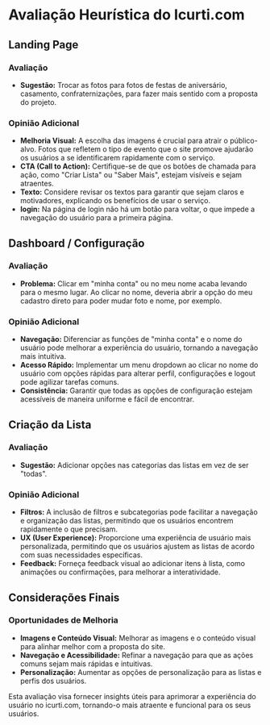 # Avaliação Heurística do Icurti.com

## Landing Page

### Avaliação
- **Sugestão:** Trocar as fotos para fotos de festas de aniversário, casamento, confraternizações, para fazer mais sentido com a proposta do projeto.

### Opinião Adicional
- **Melhoria Visual:** A escolha das imagens é crucial para atrair o público-alvo. Fotos que refletem o tipo de evento que o site promove ajudarão os usuários a se identificarem rapidamente com o serviço.
- **CTA (Call to Action):** Certifique-se de que os botões de chamada para ação, como "Criar Lista" ou "Saber Mais", estejam visíveis e sejam atraentes.
- **Texto:** Considere revisar os textos para garantir que sejam claros e motivadores, explicando os benefícios de usar o serviço.
- **login:** Na página de login não há um botão para voltar, o que impede a navegação do usuário para a primeira página.
## Dashboard / Configuração

### Avaliação
- **Problema:** Clicar em "minha conta" ou no meu nome acaba levando para o mesmo lugar. Ao clicar no nome, deveria abrir a opção do meu cadastro direto para poder mudar foto e nome, por exemplo.

### Opinião Adicional
- **Navegação:** Diferenciar as funções de "minha conta" e o nome do usuário pode melhorar a experiência do usuário, tornando a navegação mais intuitiva.
- **Acesso Rápido:** Implementar um menu dropdown ao clicar no nome do usuário com opções rápidas para alterar perfil, configurações e logout pode agilizar tarefas comuns.
- **Consistência:** Garantir que todas as opções de configuração estejam acessíveis de maneira uniforme e fácil de encontrar.

## Criação da Lista

### Avaliação
- **Sugestão:** Adicionar opções nas categorias das listas em vez de ser "todas".

### Opinião Adicional
- **Filtros:** A inclusão de filtros e subcategorias pode facilitar a navegação e organização das listas, permitindo que os usuários encontrem rapidamente o que precisam.
- **UX (User Experience):** Proporcione uma experiência de usuário mais personalizada, permitindo que os usuários ajustem as listas de acordo com suas necessidades específicas.
- **Feedback:** Forneça feedback visual ao adicionar itens à lista, como animações ou confirmações, para melhorar a interatividade.

## Considerações Finais


### Oportunidades de Melhoria
- **Imagens e Conteúdo Visual:** Melhorar as imagens e o conteúdo visual para alinhar melhor com a proposta do site.
- **Navegação e Acessibilidade:** Refinar a navegação para que as ações comuns sejam mais rápidas e intuitivas.
- **Personalização:** Aumentar as opções de personalização para as listas e perfis dos usuários.

Esta avaliação visa fornecer insights úteis para aprimorar a experiência do usuário no icurti.com, tornando-o mais atraente e funcional para os seus usuários.
